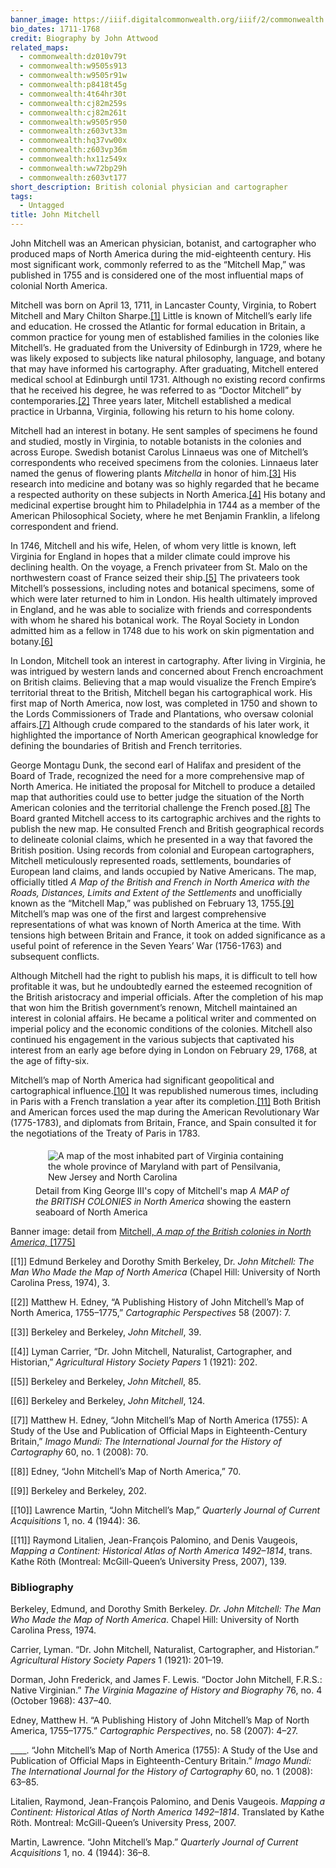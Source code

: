 ```yaml
---
banner_image: https://iiif.digitalcommonwealth.org/iiif/2/commonwealth:z603vp37w/10907,7302,3081,1333/,1200/0/default.jpg
bio_dates: 1711-1768
credit: Biography by John Attwood
related_maps:
  - commonwealth:dz010v79t
  - commonwealth:w9505s913
  - commonwealth:w9505r91w
  - commonwealth:p8418t45g
  - commonwealth:4t64hr30t
  - commonwealth:cj82m259s
  - commonwealth:cj82m261t
  - commonwealth:w9505r950
  - commonwealth:z603vt33m
  - commonwealth:hq37vw00x
  - commonwealth:z603vp36m
  - commonwealth:hx11z549x
  - commonwealth:ww72bp29h
  - commonwealth:z603vt177
short_description: British colonial physician and cartographer
tags:
  - Untagged
title: John Mitchell
---
```

John Mitchell was an American physician, botanist, and cartographer who produced maps of North America during the mid-eighteenth century. His most significant work, commonly referred to as the “Mitchell Map,” was published in 1755 and is considered one of the most influential maps of colonial North America.

Mitchell was born on April 13, 1711, in Lancaster County, Virginia, to Robert Mitchell and Mary Chilton Sharpe.[\[1\]](#fn1)  Little is known of Mitchell’s early life and education. He crossed the Atlantic for formal education in Britain, a common practice for young men of established families in the colonies like Mitchell’s. He graduated from the University of Edinburgh in 1729, where he was likely exposed to subjects like natural philosophy, language, and botany that may have informed his cartography. After graduating, Mitchell entered medical school at Edinburgh until 1731. Although no existing record confirms that he received his degree, he was referred to as “Doctor Mitchell” by contemporaries.[\[2\]](#fn2) Three years later, Mitchell established a medical practice in Urbanna, Virginia, following his return to his home colony.

Mitchell had an interest in botany. He sent samples of specimens he found and studied, mostly in Virginia, to notable botanists in the colonies and across Europe. Swedish botanist Carolus Linnaeus was one of Mitchell’s correspondents who received specimens from the colonies. Linnaeus later named the genus of flowering plants _Mitchella_ in honor of him.[\[3\]](#fn3) His research into medicine and botany was so highly regarded that he became a respected authority on these subjects in North America.[\[4\]](#fn4) His botany and medicinal expertise brought him to Philadelphia in 1744 as a member of the American Philosophical Society, where he met Benjamin Franklin, a lifelong correspondent and friend. 

In 1746, Mitchell and his wife, Helen, of whom very little is known, left Virginia for England in hopes that a milder climate could improve his declining health. On the voyage, a French privateer from St. Malo on the northwestern coast of France seized their ship.[\[5\]](#fn5) The privateers took Mitchell’s possessions, including notes and botanical specimens, some of which were later returned to him in London. His health ultimately improved in England, and he was able to socialize with friends and correspondents with whom he shared his botanical work. The Royal Society in London admitted him as a fellow in 1748 due to his work on skin pigmentation and botany.[\[6\]](#fn6)  

In London, Mitchell took an interest in cartography. After living in Virginia, he was intrigued by western lands and concerned about French encroachment on British claims. Believing that a map would visualize the French Empire’s territorial threat to the British, Mitchell began his cartographical work. His first map of North America, now lost, was completed in 1750 and shown to the Lords Commissioners of Trade and Plantations, who oversaw colonial affairs.[\[7\]](#fn7) Although crude compared to the standards of his later work, it highlighted the importance of North American geographical knowledge for defining the boundaries of British and French territories. 

George Montagu Dunk, the second earl of Halifax and president of the Board of Trade, recognized the need for a more comprehensive map of North America. He initiated the proposal for Mitchell to produce a detailed map that authorities could use to better judge the situation of the North American colonies and the territorial challenge the French posed.[\[8\]](#fn8) The Board granted Mitchell access to its cartographic archives and the rights to publish the new map. He consulted French and British geographical records to delineate colonial claims, which he presented in a way that favored the British position. Using records from colonial and European cartographers, Mitchell meticulously represented roads, settlements, boundaries of European land claims, and lands occupied by Native Americans. The map, officially titled _A Map of the British and French in North America with the Roads, Distances, Limits and Extent of the Settlements_ and unofficially known as the “Mitchell Map,” was published on February 13, 1755.[\[9\]](#fn9) Mitchell’s map was one of the first and largest comprehensive representations of what was known of North America at the time. With tensions high between Britain and France, it took on added significance as a useful point of reference in the Seven Years’ War (1756-1763) and subsequent conflicts.

Although Mitchell had the right to publish his maps, it is difficult to tell how profitable it was, but he undoubtedly earned the esteemed recognition of the British aristocracy and imperial officials. After the completion of his map that won him the British government’s renown, Mitchell maintained an interest in colonial affairs. He became a political writer and commented on imperial policy and the economic conditions of the colonies. Mitchell also continued his engagement in the various subjects that captivated his interest from an early age before dying in London on February 29, 1768, at the age of fifty-six. 

Mitchell’s map of North America had significant geopolitical and cartographical influence.[\[10\]](#fn10) It was republished numerous times, including in Paris with a French translation a year after its completion.[\[11\]](#fn11) Both British and American forces used the map during the American Revolutionary War (1775-1783), and diplomats from Britain, France, and Spain consulted it for the negotiations of the Treaty of Paris in 1783.  

<figure class="img_left_50"><a href="/maps/commonwealth:hx11z549x"><img alt="A map of the most inhabited part of Virginia containing the whole province of Maryland with part of Pensilvania, New Jersey and North Carolina" src="https://iiif.digitalcommonwealth.org/iiif/2/commonwealth:hx11z550p/3474,1046,8312,7238/pct:50/0/default.jpg" style="float:left; height:800x; margin:5px 20px" /></a>

<figcaption>Detail from King George III&#39;s copy of Mitchell&#39;s map <em>A MAP of the BRITISH COLONIES in North America</em> showing the eastern seaboard of North America</figcaption>
</figure>


<p>Banner image: detail from <a href="/maps/commonwealth:z603vp36m">Mitchell,&nbsp;<em>A map of the British colonies in North America,&nbsp;</em>[1775]</a></p>

[\[1\]] Edmund Berkeley and Dorothy Smith Berkeley, Dr. _John Mitchell: The Man Who Made the Map of North America_ (Chapel Hill: University of North Carolina Press, 1974), 3.

[\[2\]] Matthew H. Edney, “A Publishing History of John Mitchell’s Map of North America, 1755–1775,” _Cartographic Perspectives_ 58 (2007): 7.

[\[3\]] Berkeley and Berkeley, _John Mitchell_, 39.

[\[4\]] Lyman Carrier, “Dr. John Mitchell, Naturalist, Cartographer, and Historian,” _Agricultural History Society Papers_ 1 (1921): 202.

[\[5\]] Berkeley and Berkeley, _John Mitchell_, 85.

[\[6\]] Berkeley and Berkeley, _John Mitchell_, 124.

[\[7\]] Matthew H. Edney, “John Mitchell’s Map of North America (1755): A Study of the Use and Publication of Official Maps in Eighteenth-Century Britain,” _Imago Mundi: The International Journal for the History of Cartography_ 60, no. 1 (2008): 70.

[\[8\]] Edney, “John Mitchell’s Map of North America,” 70.

[\[9\]] Berkeley and Berkeley, 202.

[\[10\]] Lawrence Martin, “John Mitchell’s Map,” _Quarterly Journal of Current Acquisitions_ 1, no. 4 (1944): 36.

[\[11\]] Raymond Litalien, Jean-François Palomino, and Denis Vaugeois, _Mapping a Continent: Historical Atlas of North America 1492–1814_, trans. Kathe Röth (Montreal: McGill-Queen’s University Press, 2007), 139.

### Bibliography

Berkeley, Edmund, and Dorothy Smith Berkeley. _Dr. John Mitchell: The Man Who Made the Map of North America_. Chapel Hill: University of North Carolina Press, 1974.

Carrier, Lyman. “Dr. John Mitchell, Naturalist, Cartographer, and Historian.” _Agricultural History Society Papers_ 1 (1921): 201–19. 

Dorman, John Frederick, and James F. Lewis. “Doctor John Mitchell, F.R.S.: Native Virginian.” _The Virginia Magazine of History and Biography_ 76, no. 4 (October 1968): 437–40. 

Edney, Matthew H. “A Publishing History of John Mitchell’s Map of North America, 1755–1775.” _Cartographic Perspectives_, no. 58 (2007): 4–27. 

____. “John Mitchell’s Map of North America (1755): A Study of the Use and Publication of Official Maps in Eighteenth-Century Britain.” _Imago Mundi: The International Journal for the History of Cartography_ 60, no. 1 (2008): 63–85. 

Litalien, Raymond, Jean-François Palomino, and Denis Vaugeois. _Mapping a Continent: Historical Atlas of North America 1492–1814_. Translated by Kathe Röth. Montreal: McGill-Queen’s University Press, 2007.

Martin, Lawrence. “John Mitchell’s Map.” _Quarterly Journal of Current Acquisitions_ 1, no. 4 (1944): 36–8. 





